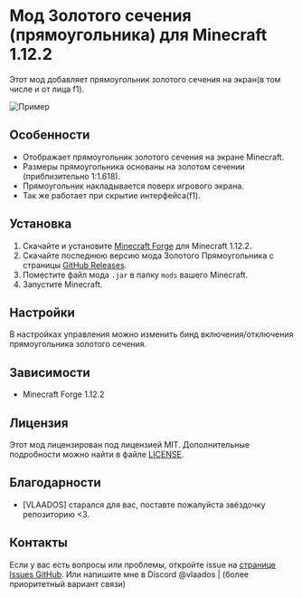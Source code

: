 # Мод Золотого сечения (прямоугольника) для Minecraft 1.12.2

Этот мод добавляет прямоугольник золотого сечения на экран(в том числе и от лица f1).

![Пример](https://cdn.discordapp.com/attachments/1028743511266308158/1321218000170520577/image.png?ex=676c6fa6&is=676b1e26&hm=b466e1874c935d07f63ca5cf36bb740f0dfcf395d9a92f4825198dcffc984bd2&)

## Особенности

- Отображает прямоугольник золотого сечения на экране Minecraft.
- Размеры прямоугольника основаны на золотом сечении (приблизительно 1:1.618).
- Прямоугольник накладывается поверх игрового экрана.
- Так же работает при скрытие интерфейса(f1).

## Установка

1. Скачайте и установите [Minecraft Forge]([https://files.minecraftforge.net/net/minecraftforge/forge/1.12.2/](https://github.com/VLAADOS1/Triads-forge-1.12.2/releases/tag/Triads)) для Minecraft 1.12.2.
2. Скачайте последнюю версию мода Золотого Прямоугольника с страницы [GitHub Releases]([https://github.com/yourusername/yourmod/releases](https://github.com/VLAADOS1/Triads-forge-1.12.2/releases/tag/Triads)).
3. Поместите файл мода `.jar` в папку `mods` вашего Minecraft.
4. Запустите Minecraft.

## Настройки

В настройках управления можно изменить бинд включения/отключения прямоугольника золотого сечения.

## Зависимости

- Minecraft Forge 1.12.2

## Лицензия

Этот мод лицензирован под лицензией MIT. Дополнительные подробности можно найти в файле [LICENSE](LICENSE).

## Благодарности

- [VLAADOS] старался для вас, поставте пожалуйста звёздочку репозиторию <3.

## Контакты

Если у вас есть вопросы или проблемы, откройте issue на [странице Issues GitHub]([https://github.com/yourusername/yourmod/issues](https://github.com/VLAADOS1/Triads-forge-1.12.2/issues)).
Или напишите мне в Discord @vlaados | (более приоритетный вариант связи)
